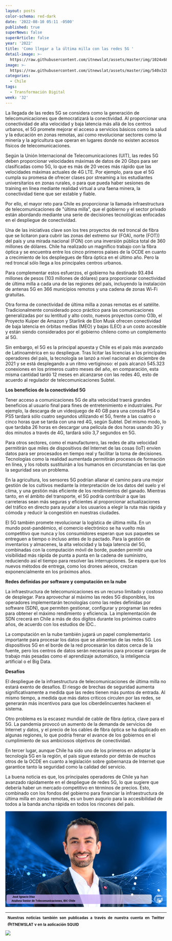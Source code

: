 ```yaml
---
layout: posts
color-schema: red-dark
date: '2022-08-10 05:11 -0500'
published: true
superNews: false
superArticle: false
year: '2022'
title: 'Como llegar a la última milla con las redes 5G '
detail-image: >-
  https://raw.githubusercontent.com/itnewslat/assets/master/img/1024x680/jose-diaz-g.jpg
image: >-
  https://raw.githubusercontent.com/itnewslat/assets/master/img/540x320/jose-diaz-p.jpg
categories:
  - Chile
tags:
  - Transformación Digital
week: '32'
---
```

La llegada de las redes 5G se considera como la generación de telecomunicaciones que democratizará la conectividad. Al proporcionar una conectividad de alta velocidad y baja latencia más allá de los centros urbanos, el 5G promete mejorar el acceso a servicios básicos como la salud y la educación en zonas remotas, así como revolucionar sectores como la minería y la agricultura que operan en lugares donde no existen accesos físicos de telecomunicaciones.
 
Según la Unión Internacional de Telecomunicaciones (UIT), las redes 5G deben proporcionar velocidades máximas de datos de 20 Gbps para ser clasificadas como 5G, lo que es más de 20 veces más rápido que las velocidades máximas actuales de 4G LTE.
Por ejemplo, para que el 5G cumpla su promesa de ofrecer clases por streaming a los estudiantes universitarios en zonas rurales, o para que pueda haber sesiones de training en línea mediante realidad virtual a una faena minera, la conectividad tiene que ser estable y fiable.
 
Por ello, el mayor reto para Chile es proporcionar la llamada infraestructura de telecomunicaciones de "última milla", que el gobierno y el sector privado están abordando mediante una serie de decisiones tecnológicas enfocadas en el despliegue de conectividad.
 
Una de las iniciativas clave son los tres proyectos de red troncal de fibra que se licitaron para cubrir las zonas del extremo sur (FOA), norte (FOT)) del país y una mirada nacional (FON) con una inversión pública total de 360 millones de dólares. Chile ha realizado un magnífico trabajo con la fibra óptica y se encuentra entre los cinco primeros países de la OCDE en cuanto a crecimiento de los despliegues de fibra óptica en el último año. Pero la red troncal sólo llega a los principales centros urbanos. 
 
Para complementar estos esfuerzos, el gobierno ha destinado 93.494 millones de pesos (103 millones de dólares) para proporcionar conectividad de última milla a cada una de las regiones del país, incluyendo la instalación de antenas 5G en 366 municipios remotos y una cadena de zonas Wi-Fi gratuitas.
 
Otra forma de conectividad de última milla a zonas remotas es el satélite. Tradicionalmente considerado poco práctico para las comunicaciones generalizadas por su lentitud y alto costo, nuevos proyectos como O3b, el Proyecto Kuiper de Amazon y Starlink de Elon Musk ofrecen conectividad de baja latencia en órbitas medias (MEO) y bajas (LEO) a un costo accesible y están siendo considerados por el gobierno chileno como un complemento al 5G.
 
Sin embargo, el 5G es la principal apuesta y Chile es el país más avanzado de Latinoamérica en su despliegue. Tras licitar las licencias a los principales operadores del país, la tecnología se lanzó a nivel nacional en diciembre de 2021 y se está desplegando a un ritmo vertiginoso: el país alcanzó 545.323 conexiones en los primeros cuatro meses del año, en comparación, esta misma cantidad tardó 12 meses en alcanzarse con las redes 4G, esto de acuerdo al regulador de telecomunicaciones Subtel.
 
**Los beneficios de la conectividad 5G**
 
Tener acceso a comunicaciones 5G de alta velocidad traerá grandes beneficios al usuario final para fines de entretenimiento e industriales. Por ejemplo, la descarga de un videojuego de 40 GB para una consola PS4 o PS5 tardará sólo cuatro segundos utilizando el 5G, frente a las cuatro o cinco horas que se tarda con una red 4G, según Subtel. Del mismo modo, lo que tardaba 26 horas en descargar una película de dos horas usando 3G y dos minutos a través de 4G, tardará sólo 3,7 segundos en 5G.
 
Para otros sectores, como el manufacturero, las redes de alta velocidad permitirán que miles de dispositivos del Internet de las cosas (IoT) envíen datos para ser procesados en tiempo real y facilitar la toma de decisiones. Tecnologías como la realidad aumentada permitirán procesos de formación en línea, y los robots sustituirán a los humanos en circunstancias en las que la seguridad sea un problema.
 
En la agricultura, los sensores 5G podrían allanar el camino para una mejor gestión de los cultivos mediante la interpretación de los datos del suelo y el clima, y una gestión más eficiente de los rendimientos del ganado. Mientras tanto, en el ámbito del transporte, el 5G podría contribuir a que las carreteras sean más seguras y eficientes al proporcionar actualizaciones del tráfico en directo para ayudar a los usuarios a elegir la ruta más rápida y cómoda y reducir la congestión en nuestras ciudades.
 
El 5G también promete revolucionar la logística de última milla. En un mundo post-pandémico, el comercio electrónico se ha vuelto más competitivo que nunca y los consumidores esperan que sus paquetes se entreguen a tiempo o incluso antes de lo pactado. Para la gestión de inventarios y almacenes, la alta velocidad y la baja latencia del 5G, combinadas con la computación móvil de borde, pueden permitir una visibilidad más rápida de punta a punta en la cadena de suministro, reduciendo así el tiempo para resolver las interrupciones. Se espera que los nuevos métodos de entrega, como los drones aéreos, crezcan exponencialmente en los próximos años.
 
**Redes definidas por software y computación en la nube**
 
La infraestructura de telecomunicaciones es un recurso limitado y costoso de desplegar. Para aprovechar al máximo las redes 5G disponibles, los operadores implementarán tecnologías como las redes definidas por software (SDN), que permiten gestionar, configurar y programar las redes para obtener el máximo rendimiento y eficiencia. La implementación de SDN crecerá en Chile a más de dos dígitos durante los próximos cuatro años, de acuerdo con los estudios de IDC..
 
La computación en la nube también jugará un papel complementario importante para procesar los datos que se alimentan de las redes 5G. Los dispositivos 5G en el borde de la red procesarán los datos cerca de la fuente, pero los centros de datos serán necesarios para procesar cargas de trabajo más pesadas como el aprendizaje automático, la inteligencia artificial o el Big Data.
 
**Desafíos**
 
El despliegue de la infraestructura de telecomunicaciones de última milla no estará exento de desafíos. El riesgo de brechas de seguridad aumenta significativamente a medida que las redes tienen más puntos de entrada. Al mismo tiempo, a medida que más datos críticos circulen por las redes, se generarán más incentivos para que los ciberdelincuentes hackeen el sistema.
 
Otro problema es la escasez mundial de cable de fibra óptica, clave para el 5G. La pandemia provocó un aumento de la demanda de servicios de Internet y datos, y el precio de los cables de fibra óptica se ha duplicado en algunas regiones, lo que podría frenar el avance de los gobiernos en el cumplimiento de sus ambiciosos objetivos de conectividad.
 
En tercer lugar, aunque Chile ha sido uno de los primeros en adoptar la tecnología 5G en la región, el país sigue estando por detrás de muchos otros de la OCDE en cuanto a legislación sobre gobernanza de Internet que garantice tanto la seguridad como la calidad del servicio.
 
La buena noticia es que, los principales operadores de Chile ya han avanzado rápidamente en el despliegue de redes 5G, lo que sugiere que debería haber un mercado competitivo en términos de precios. Esto, combinado con los fondos del gobierno para financiar la infraestructura de última milla en zonas remotas, es un buen augurio para la accesibilidad de todos a la banda ancha rápida en todos los rincones del país.

![](https://raw.githubusercontent.com/itnewslat/assets/master/img/540x320/jose-diaz-p.jpg)

<table style="height: 42px;" width="569">
<tbody>
<tr>
<td style="text-align: justify;"><sub><strong>Nuestras noticias también son publicadas a través de nuestra cuenta en Twitter <a href="https://twitter.com/itnewslat?lang=es">@ITNEWSLAT</a> y en la aplicación <a href="https://squidapp.co/en/">SQUID</a></strong></sub></td>
</tr>
</tbody>
</table>

<img src="https://tracker.metricool.com/c3po.jpg?hash=56f88a41e39ab42c063cc51676587a04"/>